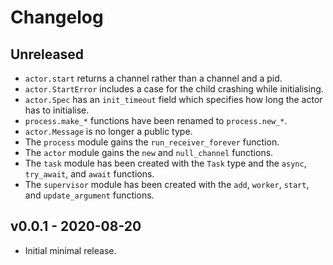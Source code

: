 # Changelog

## Unreleased

- `actor.start` returns a channel rather than a channel and a pid.
- `actor.StartError` includes a case for the child crashing while
  initialising.
- `actor.Spec` has an `init_timeout` field which specifies how long the actor
  has to initialise.
- `process.make_*` functions have been renamed to `process.new_*`.
- `actor.Message` is no longer a public type.
- The `process` module gains the `run_receiver_forever` function.
- The `actor` module gains the `new` and `null_channel` functions.
- The `task` module has been created with the `Task` type and the `async`,
  `try_await`, and `await` functions.
- The `supervisor` module has been created with the `add`, `worker`,
  `start`, and `update_argument` functions.

## v0.0.1 - 2020-08-20

- Initial minimal release.
